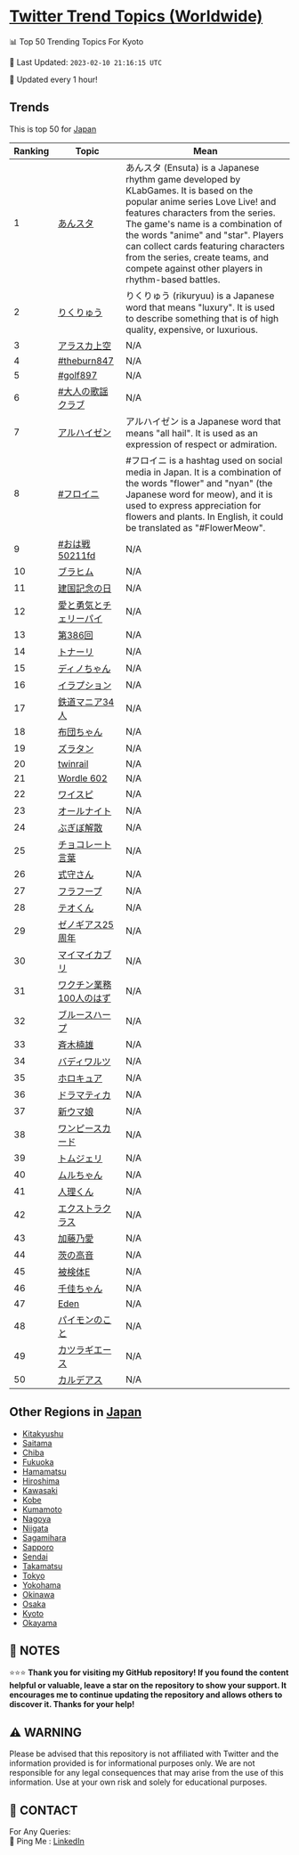 [Twitter Trend Topics (Worldwide)](https://github.com/ErcinDedeoglu/Twitter-Trend-Topics)
==========


📊 Top 50 Trending Topics For Kyoto

📆 Last Updated: `2023-02-10 21:16:15 UTC`

🔧 Updated every 1 hour!


## Trends

This is top 50 for [Japan](</Japan>)

| Ranking | Topic | Mean |
| ------- | ------------ | ------------ |
| 1 | [あんスタ](http://twitter.com/search?q=%e3%81%82%e3%82%93%e3%82%b9%e3%82%bf) | あんスタ (Ensuta) is a Japanese rhythm game developed by KLabGames. It is based on the popular anime series Love Live! and features characters from the series. The game's name is a combination of the words "anime" and "star". Players can collect cards featuring characters from the series, create teams, and compete against other players in rhythm-based battles. |
| 2 | [りくりゅう](http://twitter.com/search?q=%e3%82%8a%e3%81%8f%e3%82%8a%e3%82%85%e3%81%86) | りくりゅう (rikuryuu) is a Japanese word that means "luxury". It is used to describe something that is of high quality, expensive, or luxurious. |
| 3 | [アラスカ上空](http://twitter.com/search?q=%e3%82%a2%e3%83%a9%e3%82%b9%e3%82%ab%e4%b8%8a%e7%a9%ba) | N/A |
| 4 | [#theburn847](http://twitter.com/search?q=%23theburn847) | N/A |
| 5 | [#golf897](http://twitter.com/search?q=%23golf897) | N/A |
| 6 | [#大人の歌謡クラブ](http://twitter.com/search?q=%23%e5%a4%a7%e4%ba%ba%e3%81%ae%e6%ad%8c%e8%ac%a1%e3%82%af%e3%83%a9%e3%83%96) | N/A |
| 7 | [アルハイゼン](http://twitter.com/search?q=%e3%82%a2%e3%83%ab%e3%83%8f%e3%82%a4%e3%82%bc%e3%83%b3) | アルハイゼン is a Japanese word that means "all hail". It is used as an expression of respect or admiration. |
| 8 | [#フロイニ](http://twitter.com/search?q=%23%e3%83%95%e3%83%ad%e3%82%a4%e3%83%8b) | #フロイニ is a hashtag used on social media in Japan. It is a combination of the words "flower" and "nyan" (the Japanese word for meow), and it is used to express appreciation for flowers and plants. In English, it could be translated as "#FlowerMeow". |
| 9 | [#おは戦50211fd](http://twitter.com/search?q=%23%e3%81%8a%e3%81%af%e6%88%a650211fd) | N/A |
| 10 | [ブラヒム](http://twitter.com/search?q=%e3%83%96%e3%83%a9%e3%83%92%e3%83%a0) | N/A |
| 11 | [建国記念の日](http://twitter.com/search?q=%e5%bb%ba%e5%9b%bd%e8%a8%98%e5%bf%b5%e3%81%ae%e6%97%a5) | N/A |
| 12 | [愛と勇気とチェリーパイ](http://twitter.com/search?q=%e6%84%9b%e3%81%a8%e5%8b%87%e6%b0%97%e3%81%a8%e3%83%81%e3%82%a7%e3%83%aa%e3%83%bc%e3%83%91%e3%82%a4) | N/A |
| 13 | [第386回](http://twitter.com/search?q=%e7%ac%ac386%e5%9b%9e) | N/A |
| 14 | [トナーリ](http://twitter.com/search?q=%e3%83%88%e3%83%8a%e3%83%bc%e3%83%aa) | N/A |
| 15 | [ディノちゃん](http://twitter.com/search?q=%e3%83%87%e3%82%a3%e3%83%8e%e3%81%a1%e3%82%83%e3%82%93) | N/A |
| 16 | [イラプション](http://twitter.com/search?q=%e3%82%a4%e3%83%a9%e3%83%97%e3%82%b7%e3%83%a7%e3%83%b3) | N/A |
| 17 | [鉄道マニア34人](http://twitter.com/search?q=%e9%89%84%e9%81%93%e3%83%9e%e3%83%8b%e3%82%a234%e4%ba%ba) | N/A |
| 18 | [布団ちゃん](http://twitter.com/search?q=%e5%b8%83%e5%9b%a3%e3%81%a1%e3%82%83%e3%82%93) | N/A |
| 19 | [ズラタン](http://twitter.com/search?q=%e3%82%ba%e3%83%a9%e3%82%bf%e3%83%b3) | N/A |
| 20 | [twinrail](http://twitter.com/search?q=twinrail) | N/A |
| 21 | [Wordle 602](http://twitter.com/search?q=Wordle+602) | N/A |
| 22 | [ワイスピ](http://twitter.com/search?q=%e3%83%af%e3%82%a4%e3%82%b9%e3%83%94) | N/A |
| 23 | [オールナイト](http://twitter.com/search?q=%e3%82%aa%e3%83%bc%e3%83%ab%e3%83%8a%e3%82%a4%e3%83%88) | N/A |
| 24 | [ぶぎぼ解散](http://twitter.com/search?q=%e3%81%b6%e3%81%8e%e3%81%bc%e8%a7%a3%e6%95%a3) | N/A |
| 25 | [チョコレート言葉](http://twitter.com/search?q=%e3%83%81%e3%83%a7%e3%82%b3%e3%83%ac%e3%83%bc%e3%83%88%e8%a8%80%e8%91%89) | N/A |
| 26 | [式守さん](http://twitter.com/search?q=%e5%bc%8f%e5%ae%88%e3%81%95%e3%82%93) | N/A |
| 27 | [フラフープ](http://twitter.com/search?q=%e3%83%95%e3%83%a9%e3%83%95%e3%83%bc%e3%83%97) | N/A |
| 28 | [テオくん](http://twitter.com/search?q=%e3%83%86%e3%82%aa%e3%81%8f%e3%82%93) | N/A |
| 29 | [ゼノギアス25周年](http://twitter.com/search?q=%e3%82%bc%e3%83%8e%e3%82%ae%e3%82%a2%e3%82%b925%e5%91%a8%e5%b9%b4) | N/A |
| 30 | [マイマイカブリ](http://twitter.com/search?q=%e3%83%9e%e3%82%a4%e3%83%9e%e3%82%a4%e3%82%ab%e3%83%96%e3%83%aa) | N/A |
| 31 | [ワクチン業務100人のはず](http://twitter.com/search?q=%e3%83%af%e3%82%af%e3%83%81%e3%83%b3%e6%a5%ad%e5%8b%99100%e4%ba%ba%e3%81%ae%e3%81%af%e3%81%9a) | N/A |
| 32 | [ブルースハープ](http://twitter.com/search?q=%e3%83%96%e3%83%ab%e3%83%bc%e3%82%b9%e3%83%8f%e3%83%bc%e3%83%97) | N/A |
| 33 | [斉木楠雄](http://twitter.com/search?q=%e6%96%89%e6%9c%a8%e6%a5%a0%e9%9b%84) | N/A |
| 34 | [バディワルツ](http://twitter.com/search?q=%e3%83%90%e3%83%87%e3%82%a3%e3%83%af%e3%83%ab%e3%83%84) | N/A |
| 35 | [ホロキュア](http://twitter.com/search?q=%e3%83%9b%e3%83%ad%e3%82%ad%e3%83%a5%e3%82%a2) | N/A |
| 36 | [ドラマティカ](http://twitter.com/search?q=%e3%83%89%e3%83%a9%e3%83%9e%e3%83%86%e3%82%a3%e3%82%ab) | N/A |
| 37 | [新ウマ娘](http://twitter.com/search?q=%e6%96%b0%e3%82%a6%e3%83%9e%e5%a8%98) | N/A |
| 38 | [ワンピースカード](http://twitter.com/search?q=%e3%83%af%e3%83%b3%e3%83%94%e3%83%bc%e3%82%b9%e3%82%ab%e3%83%bc%e3%83%89) | N/A |
| 39 | [トムジェリ](http://twitter.com/search?q=%e3%83%88%e3%83%a0%e3%82%b8%e3%82%a7%e3%83%aa) | N/A |
| 40 | [ムルちゃん](http://twitter.com/search?q=%e3%83%a0%e3%83%ab%e3%81%a1%e3%82%83%e3%82%93) | N/A |
| 41 | [人理くん](http://twitter.com/search?q=%e4%ba%ba%e7%90%86%e3%81%8f%e3%82%93) | N/A |
| 42 | [エクストラクラス](http://twitter.com/search?q=%e3%82%a8%e3%82%af%e3%82%b9%e3%83%88%e3%83%a9%e3%82%af%e3%83%a9%e3%82%b9) | N/A |
| 43 | [加藤乃愛](http://twitter.com/search?q=%e5%8a%a0%e8%97%a4%e4%b9%83%e6%84%9b) | N/A |
| 44 | [茨の高音](http://twitter.com/search?q=%e8%8c%a8%e3%81%ae%e9%ab%98%e9%9f%b3) | N/A |
| 45 | [被検体E](http://twitter.com/search?q=%e8%a2%ab%e6%a4%9c%e4%bd%93E) | N/A |
| 46 | [千佳ちゃん](http://twitter.com/search?q=%e5%8d%83%e4%bd%b3%e3%81%a1%e3%82%83%e3%82%93) | N/A |
| 47 | [Eden](http://twitter.com/search?q=Eden) | N/A |
| 48 | [パイモンのこと](http://twitter.com/search?q=%e3%83%91%e3%82%a4%e3%83%a2%e3%83%b3%e3%81%ae%e3%81%93%e3%81%a8) | N/A |
| 49 | [カツラギエース](http://twitter.com/search?q=%e3%82%ab%e3%83%84%e3%83%a9%e3%82%ae%e3%82%a8%e3%83%bc%e3%82%b9) | N/A |
| 50 | [カルデアス](http://twitter.com/search?q=%e3%82%ab%e3%83%ab%e3%83%87%e3%82%a2%e3%82%b9) | N/A |



## Other Regions in [Japan](</Japan>)

* [Kitakyushu](</Japan/Kitakyushu.md>)
* [Saitama](</Japan/Saitama.md>)
* [Chiba](</Japan/Chiba.md>)
* [Fukuoka](</Japan/Fukuoka.md>)
* [Hamamatsu](</Japan/Hamamatsu.md>)
* [Hiroshima](</Japan/Hiroshima.md>)
* [Kawasaki](</Japan/Kawasaki.md>)
* [Kobe](</Japan/Kobe.md>)
* [Kumamoto](</Japan/Kumamoto.md>)
* [Nagoya](</Japan/Nagoya.md>)
* [Niigata](</Japan/Niigata.md>)
* [Sagamihara](</Japan/Sagamihara.md>)
* [Sapporo](</Japan/Sapporo.md>)
* [Sendai](</Japan/Sendai.md>)
* [Takamatsu](</Japan/Takamatsu.md>)
* [Tokyo](</Japan/Tokyo.md>)
* [Yokohama](</Japan/Yokohama.md>)
* [Okinawa](</Japan/Okinawa.md>)
* [Osaka](</Japan/Osaka.md>)
* [Kyoto](</Japan/Kyoto.md>)
* [Okayama](</Japan/Okayama.md>)



## 📝 NOTES

⭐⭐⭐ **Thank you for visiting my GitHub repository! If you found the content helpful or valuable, leave a star on the repository to show your support. It encourages me to continue updating the repository and allows others to discover it. Thanks for your help!**


## ⚠️ WARNING

Please be advised that this repository is not affiliated with Twitter and the information provided is for informational purposes only. We are not responsible for any legal consequences that may arise from the use of this information. Use at your own risk and solely for educational purposes.


## 📨 CONTACT

 For Any Queries:  
            🏓 Ping Me : [LinkedIn](https://www.linkedin.com/in/ercindedeoglu/)
